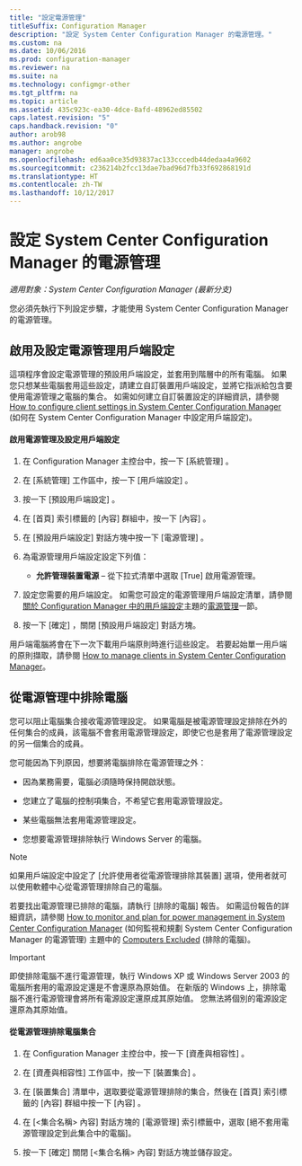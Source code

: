 ```yaml
---
title: "設定電源管理"
titleSuffix: Configuration Manager
description: "設定 System Center Configuration Manager 的電源管理。"
ms.custom: na
ms.date: 10/06/2016
ms.prod: configuration-manager
ms.reviewer: na
ms.suite: na
ms.technology: configmgr-other
ms.tgt_pltfrm: na
ms.topic: article
ms.assetid: 435c923c-ea30-4dce-8afd-48962ed85502
caps.latest.revision: "5"
caps.handback.revision: "0"
author: arob98
ms.author: angrobe
manager: angrobe
ms.openlocfilehash: ed6aa0ce35d93837ac133cccedb44dedaa4a9602
ms.sourcegitcommit: c236214b2fcc13dae7bad96d7fb33f692868191d
ms.translationtype: HT
ms.contentlocale: zh-TW
ms.lasthandoff: 10/12/2017
---
```

# <a name="configuring-power-management-in-system-center-configuration-manager"></a>設定 System Center Configuration Manager 的電源管理

*適用對象：System Center Configuration Manager (最新分支)*

您必須先執行下列設定步驟，才能使用 System Center Configuration Manager 的電源管理。  

## <a name="enable-and-configure-power-management-client-settings"></a>啟用及設定電源管理用戶端設定  
 這項程序會設定電源管理的預設用戶端設定，並套用到階層中的所有電腦。 如果您只想某些電腦套用這些設定，請建立自訂裝置用戶端設定，並將它指派給包含要使用電源管理之電腦的集合。 如需如何建立自訂裝置設定的詳細資訊，請參閱 [How to configure client settings in System Center Configuration Manager](../../../../core/clients/deploy/configure-client-settings.md) (如何在 System Center Configuration Manager 中設定用戶端設定)。  

#### <a name="to-enable-power-management-and-configure-client-settings"></a>啟用電源管理及設定用戶端設定  

1.  在 Configuration Manager 主控台中，按一下 [系統管理] 。  

2.  在 [系統管理]  工作區中，按一下 [用戶端設定] 。  

3.  按一下 [預設用戶端設定] 。  

4.  在 [首頁]  索引標籤的 [內容]  群組中，按一下 [內容] 。  

5.  在 [預設用戶端設定]  對話方塊中按一下 [電源管理] 。  

6.  為電源管理用戶端設定設定下列值：  

    -   **允許管理裝置電源** – 從下拉式清單中選取 [True]  啟用電源管理。  

7.  設定您需要的用戶端設定。 如需您可設定的電源管理用戶端設定清單，請參閱[關於 Configuration Manager 中的用戶端設定](../../../../core/clients/deploy/about-client-settings.md#power-management)主題的[電源管理](../../../../core/clients/deploy/about-client-settings.md)一節。  

8.  按一下 [確定]  ，關閉 [預設用戶端設定]  對話方塊。  

 用戶端電腦將會在下一次下載用戶端原則時進行這些設定。 若要起始單一用戶端的原則擷取，請參閱 [How to manage clients in System Center Configuration Manager](../../../../core/clients/manage/manage-clients.md)。  

## <a name="exclude-computers-from-power-management"></a>從電源管理中排除電腦  
 您可以阻止電腦集合接收電源管理設定。 如果電腦是被電源管理設定排除在外的任何集合的成員，該電腦不會套用電源管理設定，即使它也是套用了電源管理設定的另一個集合的成員。  

 您可能因為下列原因，想要將電腦排除在電源管理之外：  

-   因為業務需要，電腦必須隨時保持開啟狀態。  

-   您建立了電腦的控制項集合，不希望它套用電源管理設定。  

-   某些電腦無法套用電源管理設定。  

-   您想要電源管理排除執行 Windows Server 的電腦。  

> [!NOTE]  
>  如果用戶端設定中設定了 [允許使用者從電源管理排除其裝置]  選項，使用者就可以使用軟體中心從電源管理排除自己的電腦。  

 若要找出電源管理已排除的電腦，請執行 [排除的電腦] 報告。 如需這份報告的詳細資訊，請參閱 [How to monitor and plan for power management in System Center Configuration Manager](../../../../core/clients/manage/power/monitor-and-plan-for-power-management.md) (如何監視和規劃 System Center Configuration Manager 的電源管理) 主題中的 [Computers Excluded](../../../../core/clients/manage/power/monitor-and-plan-for-power-management.md#BKMK_Excluded) (排除的電腦)。  

> [!IMPORTANT]  
>  即使排除電腦不進行電源管理，執行 Windows XP 或 Windows Server 2003 的電腦所套用的電源設定還是不會還原為原始值。 在新版的 Windows 上，排除電腦不進行電源管理會將所有電源設定還原成其原始值。 您無法將個別的電源設定還原為其原始值。  

#### <a name="to-exclude-a-collection-of-computers-from-power-management"></a>從電源管理排除電腦集合  

1.  在 Configuration Manager 主控台中，按一下 [資產與相容性] 。  

2.  在 [資產與相容性]  工作區中，按一下 [裝置集合] 。  

3.  在 [裝置集合]  清單中，選取要從電源管理排除的集合，然後在 [首頁]  索引標籤的 [內容]  群組中按一下 [內容] 。  

4.  在 [<集合名稱\> 內容] 對話方塊的 [電源管理] 索引標籤中，選取 [絕不套用電源管理設定到此集合中的電腦]。  

5.  按一下 [確定] 關閉 [<集合名稱\> 內容] 對話方塊並儲存設定。  
